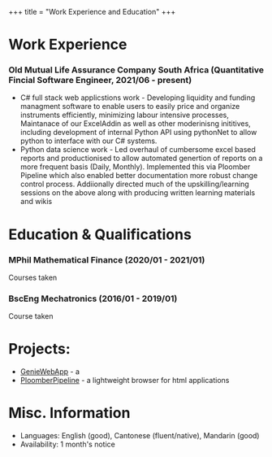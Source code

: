 +++
title = "Work Experience and Education"
+++

# Work Experience

### Old Mutual Life Assurance Company South Africa (Quantitative Fincial Software Engineer, 2021/06 - present) 
* C# full stack web applicstions work - Developing liquidity and funding managment software to enable users to easily price and organize instruments efficiently, minimizing labour intensive processes, Maintanace of our ExcelAddin as well as other moderinisng inititives, including development of internal Python API using pythonNet to allow python to interface with our C# systems.
* Python data science work - Led overhaul of cumbersome excel based reports and productionised to allow  automated genertion of reports on a more frequent basis (Daily, Monthly). Implemented this via Ploomber Pipeline which also enabled better documentation more robust change control process. Addiionally directed much of the upskilling/learning sessions on the above along with producing written learning materials and wikis

# Education & Qualifications

### MPhil Mathematical Finance (2020/01 - 2021/01)
Courses taken 

### BscEng Mechatronics (2016/01 - 2019/01)
Course taken

# Projects: 
* [GenieWebApp](https://github.com/casualwriter/powerpage) - a 
* [PloomberPipeline](https://github.com/casualwriter/powerpage) - a lightweight browser for html applications


# Misc. Information
* Languages: English (good), Cantonese (fluent/native), Mandarin (good)
* Availability: 1 month's notice